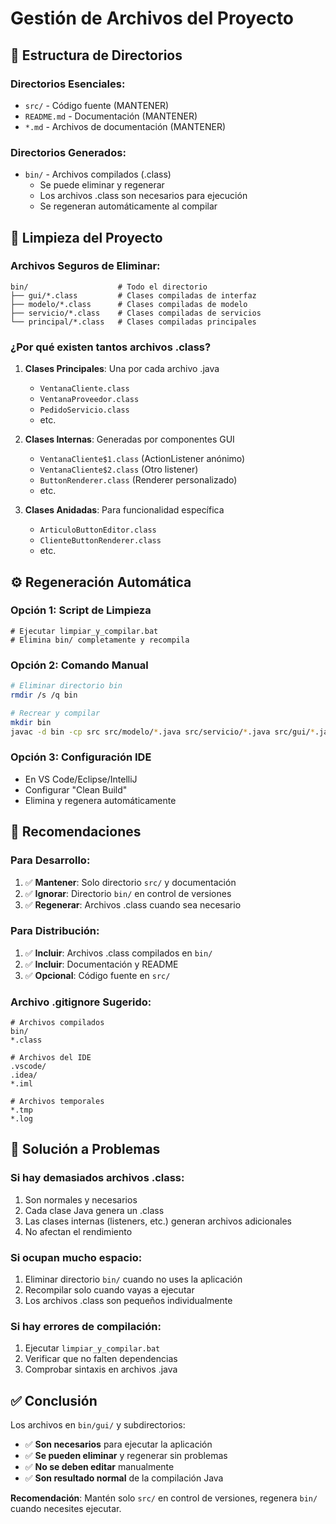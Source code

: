 # Gestión de Archivos del Proyecto

## 📁 Estructura de Directorios

### **Directorios Esenciales**:
- `src/` - Código fuente (MANTENER)
- `README.md` - Documentación (MANTENER)
- `*.md` - Archivos de documentación (MANTENER)

### **Directorios Generados**:
- `bin/` - Archivos compilados (.class)
  - Se puede eliminar y regenerar
  - Los archivos .class son necesarios para ejecución
  - Se regeneran automáticamente al compilar

## 🧹 Limpieza del Proyecto

### **Archivos Seguros de Eliminar**:
```
bin/                    # Todo el directorio
├── gui/*.class         # Clases compiladas de interfaz
├── modelo/*.class      # Clases compiladas de modelo
├── servicio/*.class    # Clases compiladas de servicios
└── principal/*.class   # Clases compiladas principales
```

### **¿Por qué existen tantos archivos .class?**

1. **Clases Principales**: Una por cada archivo .java
   - `VentanaCliente.class`
   - `VentanaProveedor.class`
   - `PedidoServicio.class`
   - etc.

2. **Clases Internas**: Generadas por componentes GUI
   - `VentanaCliente$1.class` (ActionListener anónimo)
   - `VentanaCliente$2.class` (Otro listener)
   - `ButtonRenderer.class` (Renderer personalizado)
   - etc.

3. **Clases Anidadas**: Para funcionalidad específica
   - `ArticuloButtonEditor.class`
   - `ClienteButtonRenderer.class`
   - etc.

## ⚙️ Regeneración Automática

### **Opción 1: Script de Limpieza**
```batch
# Ejecutar limpiar_y_compilar.bat
# Elimina bin/ completamente y recompila
```

### **Opción 2: Comando Manual**
```bash
# Eliminar directorio bin
rmdir /s /q bin

# Recrear y compilar
mkdir bin
javac -d bin -cp src src/modelo/*.java src/servicio/*.java src/gui/*.java src/principal/*.java
```

### **Opción 3: Configuración IDE**
- En VS Code/Eclipse/IntelliJ
- Configurar "Clean Build" 
- Elimina y regenera automáticamente

## 🎯 Recomendaciones

### **Para Desarrollo**:
1. ✅ **Mantener**: Solo directorio `src/` y documentación
2. ✅ **Ignorar**: Directorio `bin/` en control de versiones
3. ✅ **Regenerar**: Archivos .class cuando sea necesario

### **Para Distribución**:
1. ✅ **Incluir**: Archivos .class compilados en `bin/`
2. ✅ **Incluir**: Documentación y README
3. ✅ **Opcional**: Código fuente en `src/`

### **Archivo .gitignore Sugerido**:
```
# Archivos compilados
bin/
*.class

# Archivos del IDE
.vscode/
.idea/
*.iml

# Archivos temporales
*.tmp
*.log
```

## 🔧 Solución a Problemas

### **Si hay demasiados archivos .class**:
1. Son normales y necesarios
2. Cada clase Java genera un .class
3. Las clases internas (listeners, etc.) generan archivos adicionales
4. No afectan el rendimiento

### **Si ocupan mucho espacio**:
1. Eliminar directorio `bin/` cuando no uses la aplicación
2. Recompilar solo cuando vayas a ejecutar
3. Los archivos .class son pequeños individualmente

### **Si hay errores de compilación**:
1. Ejecutar `limpiar_y_compilar.bat`
2. Verificar que no falten dependencias
3. Comprobar sintaxis en archivos .java

## ✅ Conclusión

Los archivos en `bin/gui/` y subdirectorios:
- ✅ **Son necesarios** para ejecutar la aplicación
- ✅ **Se pueden eliminar** y regenerar sin problemas  
- ✅ **No se deben editar** manualmente
- ✅ **Son resultado normal** de la compilación Java

**Recomendación**: Mantén solo `src/` en control de versiones, regenera `bin/` cuando necesites ejecutar.
